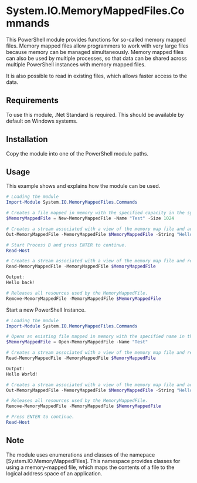 # System.IO.MemoryMappedFiles.Commands
This PowerShell module provides functions for so-called memory mapped files. Memory mapped files allow programmers to work with very large files because memory can be managed simultaneously. Memory mapped files can also be used by multiple processes, so that data can be shared across multiple PowerShell instances with memory mapped files.

It is also possible to read in existing files, which allows faster access to the data.

## Requirements

To use this module, .Net Standard is required. This should be available by default on Windows systems.

## Installation

Copy the module into one of the PowerShell module paths.

## Usage

This example shows and explains how the module can be used.

```PowerShell
# Loading the module
Import-Module System.IO.MemoryMappedFiles.Commands

# Creates a file mapped in memory with the specified capacity in the system memory.
$MemoryMappedFile = New-MemoryMappedFile -Name "Test" -Size 1024

# Creates a stream associated with a view of the memory map file and adds the string as a stream.
Out-MemoryMappedFile -MemoryMappedFile $MemoryMappedFile -String "Hello World!"

# Start Process B and press ENTER to continue.
Read-Host

# Creates a stream associated with a view of the memory map file and reads that stream.
Read-MemoryMappedFile -MemoryMappedFile $MemoryMappedFile

Output:
Hello back!

# Releases all resources used by the MemoryMappedFile.
Remove-MemoryMappedFile -MemoryMappedFile $MemoryMappedFile
```

Start a new PowerShell Instance.

```PowerShell
# Loading the module
Import-Module System.IO.MemoryMappedFiles.Commands

# Opens an existing file mapped in memory with the specified name in the system memory.
$MemoryMappedFile = Open-MemoryMappedFile -Name "Test"

# Creates a stream associated with a view of the memory map file and reads that stream.
Read-MemoryMappedFile -MemoryMappedFile $MemoryMappedFile

Output:
Hello World!

# Creates a stream associated with a view of the memory map file and adds the string as a stream.
Out-MemoryMappedFile -MemoryMappedFile $MemoryMappedFile -String "Hello back!"

# Releases all resources used by the MemoryMappedFile.
Remove-MemoryMappedFile -MemoryMappedFile $MemoryMappedFile

# Press ENTER to continue.
Read-Host
```

## Note
The module uses enumerations and classes of the namepace [System.IO.MemoryMappedFiles]. This namespace provides classes for using a memory-mapped file, which maps the contents of a file to the logical address space of an application.
